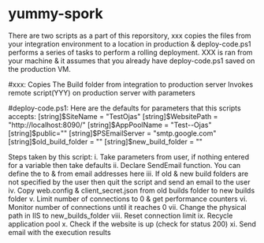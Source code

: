 # yummy-spork
There are two scripts as a part of this reporsitory, xxx copies the files from your integration environment to a location in production & deploy-code.ps1 performs a series of tasks to perform a rolling deployment. XXX is ran from your machine & it assumes that you already have deploy-code.ps1 saved on the production VM.

#xxx:
Copies The Build folder from integration to production server
Invokes remote script(YYY) on production server with parameters

#deploy-code.ps1:
Here are the defaults for parameters that this scripts accepts: 
[string]$SiteName = "TestOjas"
[string]$WebsitePath = "http://localhost:8090/"
[string]$AppPoolName = "Test--Ojas"
[string]$public=""
[string]$PSEmailServer = "smtp.google.com"
[string]$old_build_folder = ""
[string]$new_build_folder = ""

Steps taken by this script:
i. Take parameters from user, if nothing entered for a variable then take defaults
ii. Declare SendEmail function. You can define the to & from email addresses here
iii. If old & new build folders are not specified by the user then quit the script and send an email to the user
iv. Copy web.config & client_secret.json from old builds folder to new builds folder
v. Limit number of connections to 0 & get performance counters
vi. Monitor number of connections until it reaches 0
vii. Change the physical path in IIS to new_builds_folder
viii. Reset connection limit
ix. Recycle application pool
x. Check if the website is up (check for status 200)
xi. Send email with the execution results
